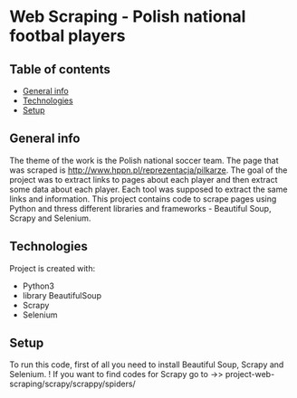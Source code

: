 # Web Scraping - Polish national footbal players

## Table of contents
* [General info](#general-info)
* [Technologies](#technologies)
* [Setup](#setup)

## General info
The theme of the work is the Polish national soccer team. The page that was scraped is http://www.hppn.pl/reprezentacja/pilkarze. The goal of the project was to extract links to pages about each player and then extract some data about each player. Each tool was supposed to extract the same links and information. This project contains code to scrape pages using Python and thress different libraries and frameworks - Beautiful Soup, Scrapy and Selenium. 
	
## Technologies
Project is created with:
* Python3
* library BeautifulSoup
* Scrapy 
* Selenium
	
## Setup
To run this code, first of all you need to install Beautiful Soup, Scrapy and Selenium. 
! If you want to find codes for Scrapy go to ->>  project-web-scraping/scrapy/scrappy/spiders/

